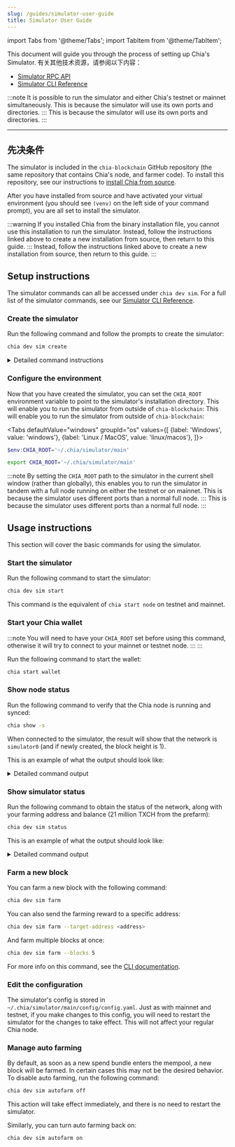 ```yaml
---
slug: /guides/simulator-user-guide
title: Simulator User Guide
---
```


import Tabs from '@theme/Tabs';
import TabItem from '@theme/TabItem';

This document will guide you through the process of setting up Chia's Simulator. 有关其他技术资源，请参阅以下内容：

- [Simulator RPC API](/reference-client/rpc-reference/simulator-rpc)
- [Simulator CLI Reference](/reference-client/cli-reference/simulator-cli)

:::note
It is possible to run the simulator and either Chia's testnet or mainnet simultaneously. This is because the simulator will use its own ports and directories. ::: This is because the simulator will use its own ports and directories.
:::

---

## 先决条件

The simulator is included in the `chia-blockchain` GitHub repository (the same repository that contains Chia's node, and farmer code). To install this repository, see our instructions to [install Chia from source](/reference-client/install-and-setup/installation#from-source).

After you have installed from source and have activated your virtual environment (you should see `(venv)` on the left side of your command prompt), you are all set to install the simulator.

:::warning
If you installed Chia from the binary installation file, you cannot use this installation to run the simulator. Instead, follow the instructions linked above to create a new installation from source, then return to this guide. ::: Instead, follow the instructions linked above to create a new installation from source, then return to this guide.
:::

## Setup instructions

The simulator commands can all be accessed under `chia dev sim`. For a full list of the simulator commands, see our [Simulator CLI Reference](/reference-client/cli-reference/simulator-cli).

### Create the simulator

Run the following command and follow the prompts to create the simulator:

```bash
chia dev sim create
```

<details>
  <summary>Detailed command instructions</summary>

If you do not already have any keys in your OS keychain, you will be prompted to create one:

```
No keys in keychain. Press 'q' to quit, or press any other key to generate a new key.
```

After pressing any key (other than `q`), a new public/private key pair will be generated:

```
Generating private key
```

If you already have one or more keys installed, you will be prompted to select one:

```bash
Fingerprints:
If you already used one of these keys, select that fingerprint to skip the plotting process. Otherwise, select any key below.
1) 3339549250
2) 1239193935
3) 378808701
Choose a simulator key [1-3] ('q' to quit, or 'g' to generate a new key): 2
```

This command will create several k-19 plots. These plots are significantly smaller than the k-32 plots used on mainnet (8 MiB vs 100 GiB). They will take less than a minute to create on most computers.

This command will also install a new version of Chia that contains a config file that is already set up for the simulator to run on its own ports. The last output of this command should look like the following (the path listed will depend on your user ID and OS):

```bash
Configuration Wizard Complete.
Starting Simulator now...


Daemon not started yet
Starting daemon
chia_full_node_simulator: started
Please wait, generating genesis block.
Farmed 1 Transaction blocks
Block Height is now: 1
Genesis block generated, exiting.

Make sure your CHIA_ROOT Environment Variable is set to: C:\Users\<user>\.chia\simulator\main
```

</details>

### Configure the environment

Now that you have created the simulator, you can set the `CHIA_ROOT` environment variable to point to the simulator's installation directory. This will enable you to run the simulator from outside of `chia-blockchain`: This will enable you to run the simulator from outside of `chia-blockchain`:

<Tabs
defaultValue="windows"
groupId="os"
values={[
{label: 'Windows', value: 'windows'},
{label: 'Linux / MacOS', value: 'linux/macos'},
]}>
<TabItem value="windows">

```powershell
$env:CHIA_ROOT='~/.chia/simulator/main'
```

  </TabItem>
  <TabItem value="linux/macos">

```bash
export CHIA_ROOT='~/.chia/simulator/main'
```

  </TabItem>
</Tabs>

:::note
By setting the `CHIA_ROOT` path to the simulator in the current shell window (rather than globally), this enables you to run the simulator in tandem with a full node running on either the testnet or on mainnet. This is because the simulator uses different ports than a normal full node. ::: This is because the simulator uses different ports than a normal full node.
:::

## Usage instructions

This section will cover the basic commands for using the simulator.

### Start the simulator

Run the following command to start the simulator:

```bash
chia dev sim start
```

This command is the equivalent of `chia start node` on testnet and mainnet.

### Start your Chia wallet

:::note
You will need to have your `CHIA_ROOT` set before using this command, otherwise it will try to connect to your mainnet or testnet node.
:::
:::

Run the following command to start the wallet:

```bash
chia start wallet
```

### Show node status

Run the following command to verify that the Chia node is running and synced:

```bash
chia show -s
```

When connected to the simulator, the result will show that the network is `simulator0` (and if newly created, the block height is 1).

This is an example of what the output should look like:

<details>
  <summary>Detailed command output</summary>

```bash
Network: simulator0    Port: 50127   RPC Port: 16872
Node ID: 5e4775f1f7d7db43d9d4b5685a15959b52042e40918112053c5e99f59cb8afb7
Genesis Challenge: eb8c4d20b322be8d9fddbf9412016bdffe9a2901d7edb0e364e94266d0e095f7
Current Blockchain Status: Full Node Synced

Peak: Hash: 2d42fe5b2fe275994542a3884e93d0ddd4271f46f61731cc8e523253f3d54474
      Time: Fri May 19 2023 17:24:38 China Standard Time                  Height:          1

Estimated network space: 84.355 MiB
Current difficulty: 1024
Current VDF sub_slot_iters: 1024

  Height: |   Hash:
        1 | b60936d7c4c7583ccbb4ddb173cefcb50ca10f8d49cee1c9bfc2f55337449b66
```

</details>

### Show simulator status

Run the following command to obtain the status of the network, along with your farming address and balance (21 million TXCH from the prefarm):

```bash
chia dev sim status
```

This is an example of what the output should look like:

<details>
  <summary>Detailed command output</summary>

```bash
Network: simulator0    Port: 50127   RPC Port: 16872
Node ID: 5e4775f1f7d7db43d9d4b5685a15959b52042e40918112053c5e99f59cb8afb7
Genesis Challenge: eb8c4d20b322be8d9fddbf9412016bdffe9a2901d7edb0e364e94266d0e095f7
Current Blockchain Status: Full Node Synced

Peak: Hash: 2d42fe5b2fe275994542a3884e93d0ddd4271f46f61731cc8e523253f3d54474
      Time: Fri May 19 2023 17:24:38 China Standard Time                  Height:          1

Estimated network space: 84.355 MiB
Current difficulty: 1024
Current VDF sub_slot_iters: 1024

  Height: |   Hash:
        1 | b60936d7c4c7583ccbb4ddb173cefcb50ca10f8d49cee1c9bfc2f55337449b66

Current Farming address: txch1wn0jp4q6n3eafeee2qj4khw8svdqnvj4hxvzffl9pjrv5wvzf5gsvyz908, with a balance of: 21000000.0 TXCH.
```

</details>

### Farm a new block

You can farm a new block with the following command:

```bash
chia dev sim farm
```

You can also send the farming reward to a specific address:

```bash
chia dev sim farm --target-address <address>
```

And farm multiple blocks at once:

```bash
chia dev sim farm --blocks 5
```

For more info on this command, see the [CLI documentation](/reference-client/cli-reference/simulator-cli#farm).

### Edit the configuration

The simulator's config is stored in `~/.chia/simulator/main/config/config.yaml`. Just as with mainnet and testnet, if you make changes to this config, you will need to restart the simulator for the changes to take effect. This will not affect your regular Chia node.

### Manage auto farming

By default, as soon as a new spend bundle enters the mempool, a new block will be farmed. In certain cases this may not be the desired behavior. To disable auto farming, run the following command:

```bash
chia dev sim autofarm off
```

This action will take effect immediately, and there is no need to restart the simulator.

Similarly, you can turn auto farming back on:

```bash
chia dev sim autofarm on
```
